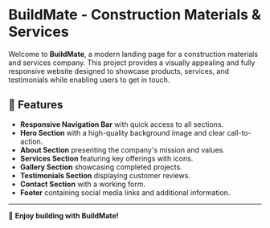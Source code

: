 # BuildMate - Construction Materials & Services

Welcome to **BuildMate**, a modern landing page for a construction materials and services company. This project provides a visually appealing and fully responsive website designed to showcase products, services, and testimonials while enabling users to get in touch.

## 🚀 Features
- **Responsive Navigation Bar** with quick access to all sections.
- **Hero Section** with a high-quality background image and clear call-to-action.
- **About Section** presenting the company's mission and values.
- **Services Section** featuring key offerings with icons.
- **Gallery Section** showcasing completed projects.
- **Testimonials Section** displaying customer reviews.
- **Contact Section** with a working form.
- **Footer** containing social media links and additional information.

---

🚀 **Enjoy building with BuildMate!**